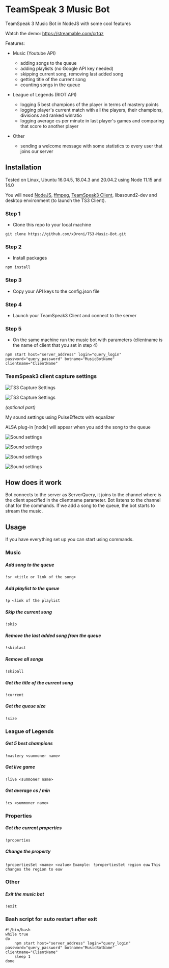 # TeamSpeak 3 Music Bot
TeamSpeak 3 Music Bot in NodeJS with some cool features

Watch the demo: <a href="https://streamable.com/crtqz"/>https://streamable.com/crtqz</a>

Features:
- Music (Youtube API)
  - adding songs to the queue
  - adding playlists (no Google API key needed)
  - skipping current song, removing last added song
  - getting title of the current song
  - counting songs in the queue
  
- League of Legends (RIOT API)
  - logging 5 best champions of the player in terms of mastery points
  - logging player's current match with all the players, their champions, divisions and ranked winratio
  - logging average cs per minute in last player's games and comparing that score to another player

- Other
  - sending a welcome message with some statistics to every user that joins our server
  
## Installation
Tested on Linux, Ubuntu 16.04.5, 18.04.3 and 20.04.2 using Node 11.15 and 14.0

You will need <a href="https://nodejs.org/en/">NodeJS</a>, <a href="https://ffmpeg.org/">ffmpeg</a>, <a href="https://teamspeak.com/en/downloads/">TeamSpeak3 Client</a>, libasound2-dev and desktop environment (to launch the TS3 Client).

### Step 1
- Clone this repo to your local machine
```
git clone https://github.com/xDroni/TS3-Music-Bot.git
```
### Step 2
- Install packages
```
npm install
```
### Step 3
- Copy your API keys to the config.json file
### Step 4
- Launch your TeamSpeak3 Client and connect to the server

### Step 5 
- On the same machine run the music bot with parameters (clientname is the name of client that you set in step 4)
```
npm start host="server_address" login="query_login" password="query_password" botname="MusicBotName" clientname="ClientName"
```

### TeamSpeak3 client capture settings 
![TS3 Capture Settings](./images/TS3CaptureSettings.png)

![TS3 Capture Settings](./images/TS3PlaybackSettings.png)

*(optional part)*

My sound settings using PulseEffects with equalizer

ALSA plug-in [node] will appear when you add the song to the queue

![Sound settings](./images/PulseSettings1.png)

![Sound settings](./images/PulseSettings2.png)

![Sound settings](./images/PulseSettings3.png)

![Sound settings](./images/PulseSettings4.png)

## How does it work
Bot connects to the server as ServerQuery, it joins to the channel where is the client specified in the clientname parameter. Bot listens to the channel chat for the commands.
If we add a song to the queue, the bot starts to stream the music.

## Usage
If you have everything set up you can start using commands.

### Music
##### Add song to the queue
`!sr <title or link of the song>`

##### Add playlist to the queue
`!p <link of the playlist`

##### Skip the current song
`!skip`

##### Remove the last added song from the queue
`!skiplast`

##### Remove all songs
`!skipall`

##### Get the title of the current song
`!current`

##### Get the queue size
`!size`


### League of Legends
##### Get 5 best champions
`!mastery <summoner name>`

##### Get live game
`!live <summoner name>`

##### Get average cs / min
`!cs <summoner name>`

### Properties
##### Get the current properties
`!properties`

##### Change the property
`!propertiesSet <name> <value>`
`Example: !propertiesSet region euw`
`This changes the region to euw`

### Other
##### Exit the music bot
`!exit`

### Bash script for auto restart after exit
```
#!/bin/bash
while true
do
    npm start host="server_address" login="query_login" password="query_password" botname="MusicBotName" clientname="ClientName"
    sleep 1
done
```
